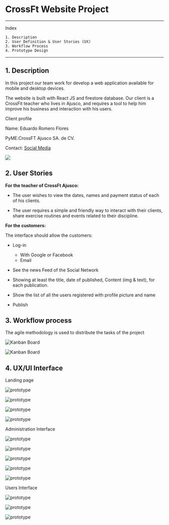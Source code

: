 # CrossFt Website Project

---

Index

    1. Description
    2. User Definition & User Stories (UX)
    3. Workflow Process
    4. Prototype Design

---

## 1. Description

In this project our team work for develop a web application available for mobile and desktop devices.

The website is built with React JS and firestore database.
Our client is a CrossFit teacher who lives in Ajusco, and requires a tool to help him improve his business and interaction with his users.

Client profile

Name: Eduardo Romero Flores

PyME:CrossFT Ajusco SA. de CV.

Contact: [Social Media](https://www.facebook.com/YETIS14Ajusco12)

![](./src/assets/readmeImg/Eduardo.jpeg)

## 2. User Stories

**For the teacher of CrossFt Ajusco:**

- The user wishes to view the dates, names and payment status of each of his clients.

- The user requires a simple and friendly way to interact with their clients, share exercise routines and events related to their discipline.

**For the customers:**

The interface should allow the customers:

- Log-in
  - With Google or Facebook
  - Email
- See the news Feed of the Social Network
- Showing at least the title, date of published, Content (img & text), for each publication.
- Show the list of all the users registered with profile picture and name

- Publish

## 3. Workflow process

The agile methodology is used to distribute the tasks of the project

![Kanban Board](./src/assets/readmeImg/SDLC.png)

![Kanban Board](./src/assets/readmeImg/SDLC2.png)

## 4. UX/UI Interface

Landing page

![prototype](./src/assets/readmeImg/CrossFitApp.png)

![prototype](./src/assets/readmeImg/login.png)

![prototype](./src/assets/readmeImg/LP_2.png)

![prototype](./src/assets/readmeImg/footer.png)

Administration Interface

![prototype](./src/assets/readmeImg/dashboard.png)

![prototype](./src/assets/readmeImg/calendar.png)

![prototype](./src/assets/readmeImg/modal.png)

![prototype](./src/assets/readmeImg/UsersRegister.png)

![prototype](./src/assets/readmeImg/table.png)

Users Interface

![prototype](./src/assets/readmeImg/CrossFtCommunity.png)

![prototype](./src/assets/readmeImg/UserProfile.png)

![prototype](./src/assets/readmeImg/UserWorkout.png)
